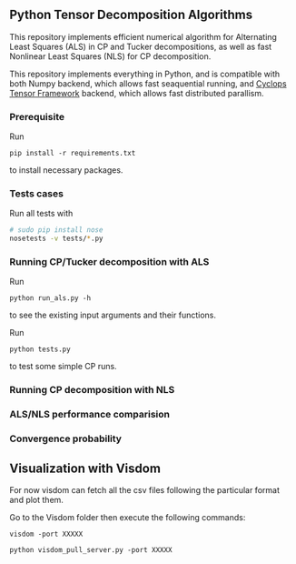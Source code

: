 ## Python Tensor Decomposition Algorithms

This repository implements efficient numerical algorithm for Alternating Least Squares (ALS) in CP and Tucker decompositions, as well as fast Nonlinear Least Squares (NLS) for CP decomposition.

This repository implements everything in Python, and is compatible with both Numpy backend, which allows fast seaquential running, and [Cyclops Tensor Framework](https://github.com/cyclops-community/ctf) backend, which allows fast distributed parallism.

### Prerequisite

Run
```
pip install -r requirements.txt
```
to install necessary packages. 

### Tests cases
Run all tests with
```bash
# sudo pip install nose
nosetests -v tests/*.py
```

### Running CP/Tucker decomposition with ALS

Run 

```
python run_als.py -h
```
to see the existing input arguments and their functions.

Run 

```
python tests.py
```
to test some simple CP runs.

### Running CP decomposition with NLS


### ALS/NLS performance comparision

### Convergence probability


## Visualization with Visdom

For now visdom can fetch all the csv files following the particular format and plot them.

Go to the Visdom folder then execute the following commands:
```
visdom -port XXXXX

python visdom_pull_server.py -port XXXXX
```
